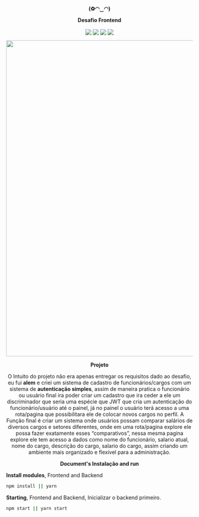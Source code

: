 <p align="center">
    <p align="center">
        <p align="center">
            <p align="center"><b>(✿◠‿◠) </b></p>
             <p align="center"><b>Desafio Frontend</b></p>
        </p>
        <p align="center">
            <a align="center">
                <img align="center" src="https://img.shields.io/badge/bash-016aff?&style=for-the-badge&logo=gnu-bash&logoColor=white"/>
            </a>
            <a align="center">
                <img align="center" src="https://img.shields.io/badge/react-0060e6?&style=for-the-badge&logo=react&logoColor=white"/>
            </a>
            <a align="center">
                <img align="center" src="https://img.shields.io/badge/sqlite3-0055cc?&style=for-the-badge&logo=sqlite&logoColor=white"/>
            </a>
            <a align="center">
                <img align="center" src="https://img.shields.io/badge/javascript-004ab3?&style=for-the-badge&logo=javascript&logoColor=white"/>
            </a>
        </p>
    </p>
</p>
<img align="center" src="https://user-images.githubusercontent.com/40813662/92160580-a04efe00-ee05-11ea-89d8-bdbf494e0690.png" width="850">

<p align="center"><b>Projeto</b></p>
<p align="center">O Intuito do projeto não era apenas entregar os requisitos dado ao desafio, eu fui <b>alem</b> e criei um sistema de cadastro de funcionários/cargos com um sistema de <b>autenticação simples</b>, assim de maneira pratica o funcionário ou usuário final ira poder criar um cadastro que ira ceder a ele um discriminador que seria uma espécie que JWT que cria um autenticação do funcionário/usuário até o painel, já no painel o usuário terá acesso a uma rota/pagina que possibilitara ele de colocar novos cargos no perfil. A Função final é criar um sistema onde usuários possam comparar salários de diversos cargos e setores diferentes, onde em uma rota/pagina explore ele possa fazer exatamente esses “comparativos”, nessa mesma pagina explore ele tem acesso a dados como nome do funcionário, salario atual, nome do cargo, descrição do cargo, salario do cargo, assim criando um ambiente mais organizado e flexível para a administração.</p>

<p align="center"><b>Document's Instalação and run</b></p>

<b>Install modules</b>, Frontend and Backend
```bash
npm install || yarn
```
<b>Starting</b>, Frontend and Backend, Inicializar o backend primeiro.
```bash
npm start || yarn start
```